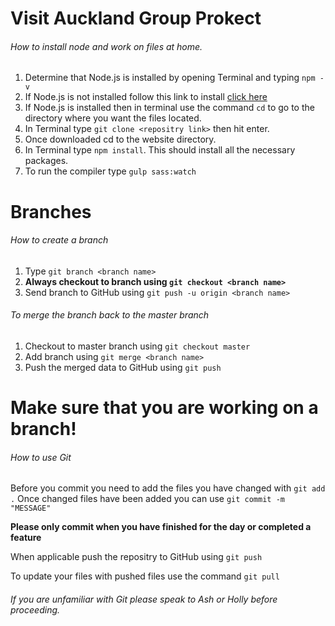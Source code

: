 # Visit Auckland Group Prokect

###### How to install node and work on files at home.

1. Determine that Node.js is installed by opening Terminal and typing `npm -v`
2. If Node.js is not installed follow this link to install [click here](https://nodejs.org/en/download/)
3. If Node.js is installed then in terminal use the command `cd` to go to the directory where you want the files located.
4. In Terminal type `git clone <repositry link>` then hit enter.
5. Once downloaded cd to the website directory.
6. In Terminal type `npm install`. This should install all the necessary packages.
7. To run the compiler type `gulp sass:watch`

# Branches

###### How to create a branch

1. Type `git branch <branch name>`
2. **Always checkout to branch using `git checkout <branch name>`**
3. Send branch to GitHub using `git push -u origin <branch name>`

###### To merge the branch back to the master branch

1. Checkout to master branch using `git checkout master`
2. Add branch using `git merge <branch name>`
3. Push the merged data to GitHub using `git push`

# Make sure that you are working on a branch!

###### How to use Git
Before you commit you need to add the files you have changed with `git add .`
Once changed files have been added you can use `git commit -m "MESSAGE"`

**Please only commit when you have finished for the day or completed a feature**

When applicable push the repositry to GitHub using `git push`

To update your files with pushed files use the command `git pull`

###### If you are unfamiliar with Git please speak to Ash or Holly before proceeding.
